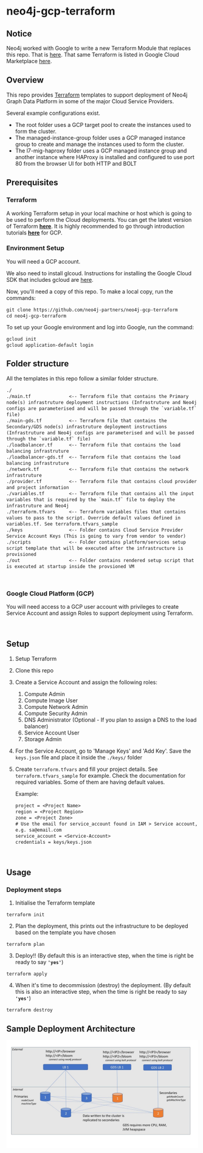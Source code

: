 # neo4j-gcp-terraform

## Notice
Neo4j worked with Google to write a new Terraform Module that replaces this repo. That is [here](https://github.com/neo4j-partners/gcp-marketplace-tf). That same Terraform is listed in Google Cloud Marketplace [here](https://console.cloud.google.com/marketplace/product/neo4j-public/neo4j-enterprise-vm).

## Overview
This repo provides [Terraform](https://www.terraform.io/) templates to support deployment of Neo4j Graph Data Platform in some of the major Cloud Service Providers.

Several example configurations exist.
- The root folder uses a GCP target pool to create the instances used to form the cluster.
- The managed-instance-group folder uses a GCP managed instance group to create and manage the instances used to form the cluster.
- The l7-mig-haproxy folder uses a GCP managed instance group and another instance where HAProxy is installed and configured to use port 80 from the browser UI for both HTTP and BOLT

## **Prerequisites**

### Terraform
A working Terraform setup in your local machine or host which is going to be used to perform the Cloud deployments. You can get the latest version of Terraform [**here**](https://www.terraform.io/downloads.html). It is highly recommended to go through introduction tutorials [**here**](https://learn.hashicorp.com/tutorials/terraform/infrastructure-as-code?in=terraform/gcp-get-started) for GCP.

### Environment Setup
You will need a GCP account.

We also need to install glcoud.  Instructions for installing the Google Cloud SDK that includes gcloud are [here](https://cloud.google.com/sdk/).

Now, you'll need a copy of this repo.  To make a local copy, run the commands:

    git clone https://github.com/neo4j-partners/neo4j-gcp-terraform
    cd neo4j-gcp-terraform
    
To set up your Google environment and log into Google, run the command:

    gcloud init
    gcloud application-default login

## **Folder structure**
All the templates in this repo follow a similar folder structure.

```
./
./main.tf              <-- Terraform file that contains the Primary node(s) infrastruture deployment instructions (Infrastruture and Neo4j configs are parameterised and will be passed through the `variable.tf` file)
./main-gds.tf          <-- Terraform file that contains the Secondary/GDS node(s) infrastruture deployment instructions (Infrastruture and Neo4j configs are parameterised and will be passed through the `variable.tf` file)
./loadbalancer.tf      <-- Terraform file that contains the load balancing infrastruture
./loadbalancer-gds.tf  <-- Terraform file that contains the load balancing infrastruture
./network.tf           <-- Terraform file that contains the network infrastruture
./provider.tf          <-- Terraform file that contains cloud provider and project information
./variables.tf         <-- Terraform file that contains all the input variables that is required by the `main.tf` file to deploy the infrastruture and Neo4j
./terraform.tfvars     <-- Terraform variables files that contains values to pass to the script. Override default values defined in variables.tf. See terraform.tfvars_sample
./keys                 <-- Folder contains Cloud Service Provider Service Account Keys (This is going to vary from vendor to vendor)
./scripts              <-- Folder contains platform/services setup script template that will be executed after the infrastructure is provisioned
./out                  <-- Folder contains rendered setup script that is executed at startup inside the provsioned VM
```

<br>

### Google Cloud Platform (GCP)

You will need access to a GCP user account with privileges to create Service Account and assign Roles to support deployment using Terraform.

<br>

## **Setup**
1. Setup Terraform
2. Clone this repo
3. Create a Service Account and assign the following roles:
   1. Compute Admin
   2. Compute Image User
   3. Compute Network Admin
   4. Compute Security Admin
   7. DNS Administrator (Optional - If you plan to assign a DNS to the load balancer)
   8. Service Account User
   9. Storage Admin
4. For the Service Account, go to 'Manage Keys' and 'Add Key'. Save the `keys.json` file and place it inside the `./keys/` folder
5. Create `terraform.tfvars` and fill your project details. See `terraform.tfvars_sample` for example. Check the documentation for required variables. Some of them are having default values. 

   Example:

   ```
   project = <Project Name>
   region = <Project Region>
   zone = <Project Zone>
   # Use the email for service_account found in IAM > Service account, e.g. sa@email.com
   service_account = <Service-Account>
   credentials = keys/keys.json
   ```

<br>

## **Usage**

### Deployment steps
1. Initialise the Terraform template

```
terraform init
```

2. Plan the deployment, this prints out the infrastructure to be deployed based on the template you have chosen

```
terraform plan
```

3. Deploy!! (By default this is an interactive step, when the time is right be ready to say **`'yes'`**)

```
terraform apply
```

4. When it's time to decommission (destroy) the deployment. (By default this is also an interactive step, when the time is right be ready to say **`'yes'`**)

```
terraform destroy
```

## **Sample Deployment Architecture**

![My Image](images/Neo4j_v5_Cluster.jpg)
